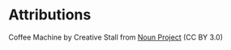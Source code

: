 # Attributions
Coffee Machine by Creative Stall from <a href="https://thenounproject.com/browse/icons/term/coffee-machine/" target="_blank" title="Coffee Machine Icons">Noun Project</a> (CC BY 3.0)